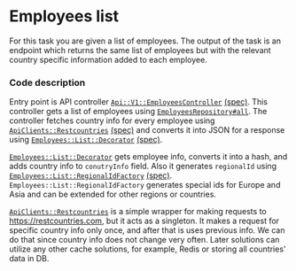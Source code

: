 # Employees list

For this task you are given a list of employees. The output of the task is an endpoint which returns the same list of employees but with the relevant country specific information added to each employee.

### Code description

Entry point is API controller [`Api::V1::EmployeesController`](https://github.com/evheny0/employees_platform/blob/master/app/controllers/api/v1/employees_controller.rb) [(spec)](https://github.com/evheny0/employees_platform/blob/master/spec/requests/api/v1/employees_spec.rb). This controller gets a list of employees using [`EmployeesRepository#all`](https://github.com/evheny0/employees_platform/blob/master/app/repositories/employees_repository.rb). The controller fetches country info for every employee using [`ApiClients::Restcountries`](https://github.com/evheny0/employees_platform/blob/master/lib/api_clients/restcountries.rb) [(spec)](https://github.com/evheny0/employees_platform/blob/master/spec/lib/api_clients/restcountries_spec.rb) and converts it into JSON for a response using [`Employees::List::Decorator`](https://github.com/evheny0/employees_platform/blob/master/app/domains/employees/list/decorator.rb) [(spec)](https://github.com/evheny0/employees_platform/blob/master/spec/domains/employees/list/decorator_spec.rb).

[`Employees::List::Decorator`](https://github.com/evheny0/employees_platform/blob/master/app/domains/employees/list/decorator.rb) gets employee info, converts it into a hash, and adds country info to `conutryInfo` field. Also it generates `regionalId` using [`Employees::List::RegionalIdFactory`](https://github.com/evheny0/employees_platform/blob/master/app/domains/employees/list/regional_id_factory.rb) [(spec)](https://github.com/evheny0/employees_platform/blob/master/spec/domains/employees/list/regional_id_factory_spec.rb). `Employees::List::RegionalIdFactory` generates special ids for Europe and Asia and can be extended for other regions or countries.

[`ApiClients::Restcountries`](https://github.com/evheny0/employees_platform/blob/master/lib/api_clients/restcountries.rb) is a simple wrapper for making requests to https://restcountries.com, but it acts as a singleton. It makes a request for specific country info only once, and after that is uses previous info. We can do that since country info does not change very often. Later solutions can utilize any other cache solutions, for example, Redis or storing all countries' data in DB.
